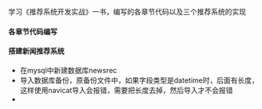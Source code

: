 学习《推荐系统开发实战》一书，编写的各章节代码以及三个推荐系统的实现

#### 各章节代码编写

#### 搭建新闻推荐系统
- 在mysql中新建数据库newsrec
- 导入数据库备份，原备份文件中，如果字段类型是datetime时，后面有长度，这样使用navicat导入会报错，需要把长度去掉，然后导入才不会报错
- 


